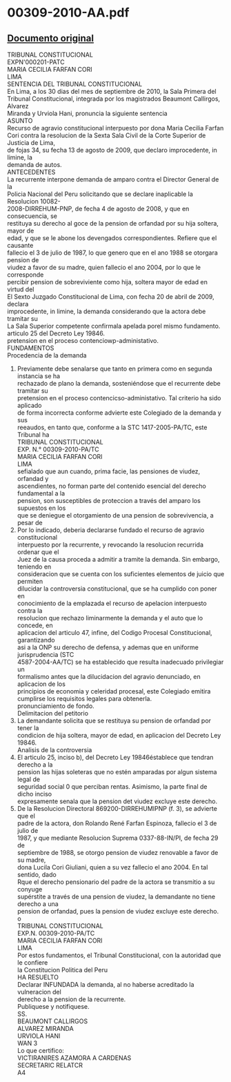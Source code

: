
00309-2010-AA.pdf
=================
  
[Documento original](https://tc.gob.pe/jurisprudencia/2010/00309-2010-AA.pdf)  
---  
TRIBUNAL CONSTITUCIONAL  
EXPN'000201-PATC  
MARIA CECILIA FARFAN CORI  
LIMA  
SENTENCIA DEL TRIBUNAL CONSTITUCIONAL  
En Lima, a los 30 dias del mes de septiembre de 2010, la Sala Primera del  
Tribunal Constitucional, integrada por los magistrados Beaumont Callirgos, Alvarez  
Miranda y Urviola Hani, pronuncia la siguiente sentencia  
ASUNTO  
Recurso de agravio constitucional interpuesto por dona Maria Cecilia Farfan  
Cori contra la resolucion de la Sexta Sala Civil de la Corte Superior de Justicia de Lima,  
de fojas 34, su fecha 13 de agosto de 2009, que declaro improcedente, in limine, la  
demanda de autos.  
ANTECEDENTES  
La recurrente interpone demanda de amparo contra el Director General de la  
Policia Nacional del Peru solicitando que se declare inaplicable la Resolucion 10082-  
2008-DIRREHUM-PNP, de fecha 4 de agosto de 2008, y que en consecuencia, se  
restituya su derecho al goce de la pension de orfandad por su hija soltera, mayor de  
edad, y que se le abone los devengados correspondientes. Refiere que el causante  
fallecio el 3 de julio de 1987, lo que genero que en el ano 1988 se otorgara pension de  
viudez a favor de su madre, quien fallecio el ano 2004, por lo que le corresponde  
percibir pension de sobreviviente como hija, soltera mayor de edad en virtud del  
El Sexto Juzgado Constitucional de Lima, con fecha 20 de abril de 2009, declara  
improcedente, in limine, la demanda considerando que la actora debe tramitar su  
La Sala Superior competente confirmala apelada porel mismo fundamento.  
articulo 25 del Decreto Ley 19846.  
pretension en el proceso contenciowp-administativo.  
FUNDAMENTOS  
Procedencia de la demanda  
1. Previamente debe senalarse que tanto en primera como en segunda instancia se ha  
rechazado de plano la demanda, sosteniéndose que el recurrente debe tramitar su  
pretension en el proceso contencicso-administativo. Tal criterio ha sido aplicado  
de forma incorrecta conforme advierte este Colegiado de la demanda y sus  
reeaudos, en tanto que, conforme a la STC 1417-2005-PA/TC, este Tribunal ha  
TRIBUNAL CONSTITUCIONAL  
EXP. N.° 00309-2010-PA/TC  
MARIA CECILIA FARFAN CORI  
LIMA  
sefialado que aun cuando, prima facie, las pensiones de viudez, orfandad y  
ascendientes, no forman parte del contenido esencial del derecho fundamental a la  
pension, son susceptibles de proteccion a través del amparo los supuestos en los  
que se deniegue el otorgamiento de una pension de sobrevivencia, a pesar de  
2. Por lo indicado, deberia declararse fundado el recurso de agravio constitucional  
interpuesto por la recurrente, y revocando la resolucion recurrida ordenar que el  
Juez de la causa proceda a admitir a tramite la demanda. Sin embargo, teniendo en  
consideracion que se cuenta con los suficientes elementos de juicio que permiten  
dilucidar la controversia constitucional, que se ha cumplido con poner en  
conocimiento de la emplazada el recurso de apelacion interpuesto contra la  
resolucion que rechazo liminarmente la demanda y el auto que lo concede, en  
aplicacion del articulo 47, infine, del Codigo Procesal Constitucional, garantizando  
asi a la ONP su derecho de defensa, y ademas que en uniforme jurisprudencia (STC  
4587-2004-AA/TC) se ha establecido que resulta inadecuado privilegiar un  
formalismo antes que la dilucidacion del agravio denunciado, en aplicacion de los  
principios de economia y celeridad procesal, este Colegiado emitira  
cumplirse los requisitos legales para obtenerla.  
pronunciamiento de fondo.  
Delimitacion del petitorio  
3. La demandante solicita que se restituya su pension de orfandad por tener la  
condicion de hija soltera, mayor de edad, en aplicacion del Decreto Ley 19846.  
Analisis de la controversia  
4. El articulo 25, inciso b), del Decreto Ley 19846éstablece que tendran derecho a la  
pension las hijas soleteras que no estén amparadas por algun sistema legal de  
seguridad social 0 que perciban rentas. Asimismo, la parte final de dicho inciso  
expresamente senala que la pension det viudez excluye este derecho.  
5. De la Resolucion Directoral 869200-DIRREHUMIPNP (f. 3), se advierte que el  
padre de la actora, don Rolando René Farfan Espinoza, fallecio el 3 de julio de  
1987, y que mediante Resolucion Suprema 0337-88-IN/PI, de fecha 29 de  
septiembre de 1988, se otorgo pension de viudez renovable a favor de su madre,  
dona Lucila Cori Giuliani, quien a su vez fallecio el ano 2004. En tal sentido, dado  
Rque el derecho pensionario del padre de la actora se transmitio a su conyuge  
supérstite a través de una pension de viudez, la demandante no tiene derecho a una  
pension de orfandad, pues la pension de viudez excluye este derecho.  
o  
TRIBUNAL CONSTITUCIONAL  
EXP.N. 00309-2010-PA/TC  
MARIA CECILIA FARFAN CORI  
LIMA  
Por estos fundamentos, el Tribunal Constitucional, con la autoridad que le confiere  
la Constitucion Politica del Peru  
HA RESUELTO  
Declarar INFUNDADA la demanda, al no haberse acreditado la vulneracion del  
derecho a la pension de la recurrente.  
Publiquese y notifiquese.  
SS.  
BEAUMONT CALLIRGOS  
ALVAREZ MIRANDA  
URVIOLA HANI  
WAN 3  
Lo que certifico:  
VICTIRANIRES AZAMORA A CARDENAS  
SECRETARIC RELATCR  
A4